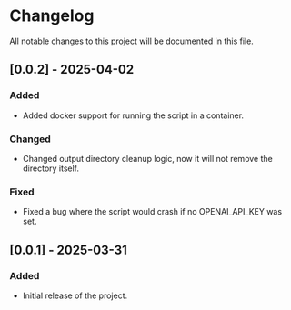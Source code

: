 # Changelog

All notable changes to this project will be documented in this file.

## [0.0.2] - 2025-04-02

### Added

- Added docker support for running the script in a container.

### Changed

- Changed output directory cleanup logic, now it will not remove the directory itself.

### Fixed

- Fixed a bug where the script would crash if no OPENAI_API_KEY was set.

## [0.0.1] - 2025-03-31

### Added

- Initial release of the project.

